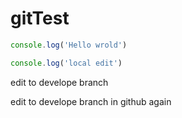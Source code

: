 # gitTest

```javascript
console.log('Hello wrold')
```

```javascript
console.log('local edit')
```

edit to develope branch

edit to develope branch in github again
